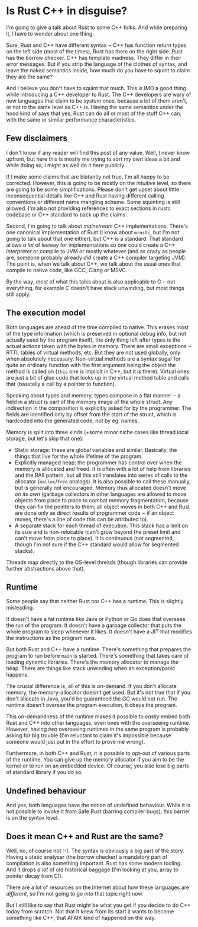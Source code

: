 # Is Rust C++ in disguise?

I'm going to give a talk about Rust to some C++ folks. And while preparing it, I
have to wonder about one thing.

Sure, Rust and C++ have different syntax ‒ C++ has function return types on the
left side (most of the times), Rust has them on the right side. Rust has the
borrow checker. C++ has template madness. They differ in their error messages.
But if you strip the language of the clothes of syntax, and leave the naked
semantics inside, how much do you have to squint to claim they are the same?

And I believe you don't have to squint that much. This is IMO a good thing while
introducing a C++ developer to Rust. The C++ developers are wary of new
languages that claim to be system ones, because a lot of them aren't, or not
to the same level as C++ is. Having the same semantics under the hood kind of
says that yes, Rust can do all or most of the stuff C++ can, with the same or
similar performance characteristics.

## Few disclaimers

I don't know if any reader will find this post of any value. Well, I never know
upfront, but here this is mostly me trying to sort my own ideas a bit and while
doing so, I might as well do it here publicly.

If I make some claims that are blatantly not true, I'm all happy to be
corrected. However, this is going to be mostly on the *intuitive* level, so
there are going to be some simplifications. Please don't get upset about little
inconsequential details like C++ and Rust having different calling conventions
or different name mangling scheme. Some squinting is still allowed. I'm also not
providing references to exact sections in rustc codebase or C++ standard to back
up the claims.

Second, I'm going to talk about *mainstream* C++ implementations. There's one
canonical implementation of Rust (I know about `mrustc`, but I'm not going to
talk about that one either), but C++ is a standard. That standard allows *a
lot* of leeway for implementations so one could create a C++ *interpreter* or
compile to JVM or mostly whatever (and as crazy as people are, someone probably
already *did* create a C++ compiler targeting JVM). The point is, when we talk
about C++, we talk about the usual ones that compile to native code, like GCC,
Clang or MSVC.

By the way, *most* of what this talks about is also applicable to C ‒ not
everything, for example C doesn't have stack unwinding, but most things still
apply.

## The execution model

Both languages are ahead of the time compiled to native. This erases most of the
type information (which is preserved in optional debug info, but not actually
used by the program itself), the only thing left after types is the actual
actions taken with the bytes in memory. There are small exceptions ‒ RTTI,
tables of virtual methods, etc. But they are not used globally, only when
absolutely necessary. Non-virtual methods are a syntax sugar for quite an
ordinary function with the first argument being the object the method is called
on (`this` one is implicit in C++, but it is there). Virtual ones are just a bit
of glue code that looks up in the virtual method table and calls that (basically
a call by a pointer to function).

Speaking about types and memory, types compose in a flat manner ‒ a field in a
struct is part of the memory image of the whole struct. Any indirection in the
composition is explicitly asked for by the programmer. The fields are identified
only by offset from the start of the struct, which is hardcoded into the
generated code, not by eg. names.

Memory is split into three kinds (+some minor niche cases like thread local
storage, but let's skip that one):
* Static storage: these are global variables and similar. Basically, the things
  that live for the whole lifetime of the program.
* Explicitly managed heap: the programmer has control over when the memory is
  allocated and freed. It is often with a lot of help from libraries and the
  RAII pattern, but all this still translates into series of calls to the
  allocator (`malloc`/`free` analogs). It is also possible to call these
  manually, but is generally not encouraged. Memory thus allocated doesn't move
  *on its own* (garbage collectors in other languages are allowed to move
  objects from place to place to combat memory fragmentation, because they can
  fix the pointers to them; all object moves in both C++ and Rust are done only
  as direct results of programmer code ‒ if an object moves, there's a line of
  code this can be attributed to).
* A separate stack for each thread of execution. This stack has a limit on its
  size and is non-relocable (can't grow beyond the preset limit and can't move
  from place to place). It is continuous (not segmented, though I'm not sure if
  the C++ standard would allow for segmented stacks).

Threads map directly to the OS-level threads (though libraries can provide
further abstractions above that).

## Runtime

Some people say that neither Rust nor C++ has a runtime. This is slightly
misleading.

It doesn't have a fat runtime like Java or Python or Go does that oversees the
run of the program. It doesn't have a garbage collector that puts the whole
program to sleep whenever it likes. It doesn't have a JIT that modifies the
instructions as the program runs.

But both Rust and C++ have a runtime. There's something that prepares the
program to run before `main` is started. There's something that takes care of
loading dynamic libraries. There's the memory allocator to manage the heap.
There are things like stack unwinding when an exception/panic happens.

The crucial difference is, all of this is on-demand. If you don't allocate
memory, the memory-allocator doesn't get used. But it's not true that if you
don't allocate in Java, you'd be guaranteed the GC would not run. The runtime
doesn't oversee the program execution, it obeys the program.

This on-demandness of the runtime makes it possible to *easily* embed both Rust
and C++ into other languages, even ones with the overseeing runtime. However,
having *two* overseeing runtimes in the same program is probably asking for big
trouble (I'm reluctant to claim it's impossible because someone would just put
in the effort to prove me wrong).

Furthermore, in both C++ and Rust, it is possible to opt-out of various parts of
the runtime. You can give up the memory allocator if you aim to be the kernel or
to run on an embedded device. Of course, you also lose big parts of standard
library if you do so.

## Undefined behaviour

And yes, both languages have the notion of undefined behaviour. While it is not
possible to invoke it from Safe Rust (barring compiler bugs), this barrier is on
the syntax level.

## Does it mean C++ and Rust are the same?

Well, no, of course not :-). The syntax is obviously a big part of the story.
Having a static analyser (the borrow checker) a mandatory part of compilation is
also something important. Rust has some modern tooling. And it drops *a lot* of
old historical baggage (I'm looking at you, array to pointer decay from C!).

There are a lot of resources on the Internet about how these languages are
*different*, so I'm not going to go into that topic right now.

But I still like to say that Rust might be what you get if you decide to do C++
today from scratch. Not that it knew from its start it wants to become something
like C++, that AFAIK kind of happened on the way.
